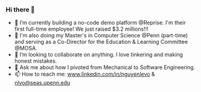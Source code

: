 ### Hi there 👋

<!--
**NguyenLeVo/NguyenLeVo** is a ✨ _special_ ✨ repository because its `README.md` (this file) appears on your GitHub profile.

Here are some ideas to get you started:

- 🔭 I’m currently working on speech to spectrogram recognition, ethnic groups classifier, and generative adversarial image enhancement.
- 🌱 I’m currently learning deep learning with FastAI (cliche) by making projects as I go. And I love Python.
- 👯 I’m looking to collaborate on anything. I love tinkering from embedded hardware to using ml for image classification.
- 💬 Ask me about how I applied first principles to pivot from mechanical engineering to computer science. 
- 📫 How to reach me: linkedin.com/in/nguyenlevo & nlvo@seas.upenn.edu
-->

- 🔭 I’m currently building a no-code demo platform @Reprise. I'm their first full-time employee! We just raised $3.2 millions!!!
- 🌱 I'm also doing my Master's in Computer Science @Penn (part-time) and serving as a Co-Director for the Education & Learning Committee @MOSA.
- 👯 I’m looking to collaborate on anything. I love tinkering and making honest mistakes.
- 💬 Ask me about how I pivoted from Mechanical to Software Engineering. 
- 📫 How to reach me: www.linkedin.com/in/nguyenlevo & nlvo@seas.upenn.edu
